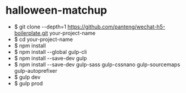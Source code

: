 # halloween-matchup
- $ git clone --depth=1 https://github.com/panteng/wechat-h5-boilerplate.git your-project-name
- $ cd your-project-name
- $ npm install
- $ npm install --global gulp-cli
- $ npm install --save-dev gulp
- $ npm install --save-dev gulp-sass gulp-cssnano gulp-sourcemaps gulp-autoprefixer
- $ gulp dev
- $ gulp prod
